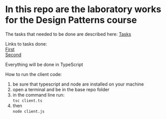 # In this repo are the laboratory works for the Design Patterns course

The tasks that needed to be done are described here:
[Tasks](https://github.com/Wazea/SDTM-Labs)<br/>

Links to tasks done:<br/>
[First](https://github.com/galathinius/tmps/tree/master/creational)<br/>
[Second](https://github.com/galathinius/tmps/tree/master/structural)<br/>

Everything will be done in TypeScript<br/>

How to run the client code:<br/>

1. be sure that typescript and node are installed on your machine<br/>
2. open a terminal and be in the base repo folder<br/>
3. in the command line run:<br/>
   `tsc client.ts`<br/>
4. then<br/>
   `node client.js`
